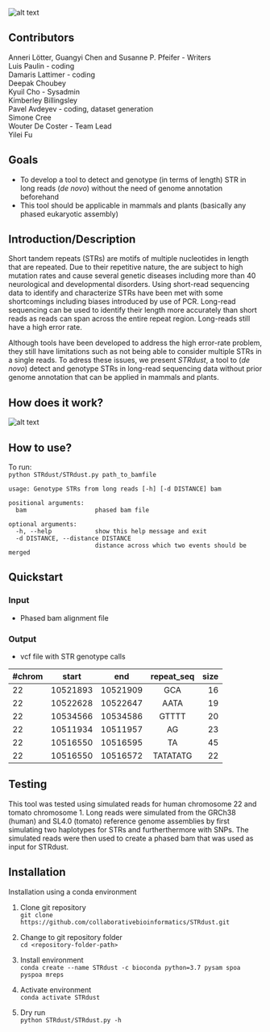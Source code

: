 ![alt text](https://raw.githubusercontent.com/collaborativebioinformatics/STRdust/main/STRdust-logo.jpg)  

## Contributors  
  Anneri Lötter, Guangyi Chen and Susanne P. Pfeifer - Writers  
  Luis Paulin - coding  
  Damaris Lattimer - coding  
  Deepak Choubey  
  Kyuil Cho - Sysadmin  
  Kimberley Billingsley  
  Pavel Avdeyev - coding, dataset generation  
  Simone Cree  
  Wouter De Coster - Team Lead  
  Yilei Fu  

## Goals
* To develop a tool to detect and genotype (in terms of length) STR in long reads (_de novo_) without the need of genome annotation beforehand
* This tool should be applicable in mammals and plants (basically any phased eukaryotic assembly)

## Introduction/Description
Short tandem repeats (STRs) are motifs of multiple nucleotides in length that are repeated. Due to their repetitive nature, the are subject to high mutation rates and cause several genetic diseases including more than 40 neurological and developmental disorders. Using short-read sequencing data to identify and characterize STRs have been met with some shortcomings including biases introduced by use of PCR. Long-read sequencing can be used to identify their length more accurately than short reads as reads can span across the entire repeat region. Long-reads still have a high error rate.

Although tools have been developed to address the high error-rate problem, they still have limitations such as not being able to consider multiple STRs in a single reads. To adress these issues, we present _STRdust_, a tool to (_de novo_) detect and genotype STRs in long-read sequencing data without prior genome annotation that can be applied in mammals and plants.

## How does it work?  
![alt text](https://raw.githubusercontent.com/collaborativebioinformatics/STRdust/code_avdeev/Strategy1.png)

## How to use?  
To run:  
`python STRdust/STRdust.py path_to_bamfile`  

```
usage: Genotype STRs from long reads [-h] [-d DISTANCE] bam

positional arguments:
  bam                   phased bam file

optional arguments:
  -h, --help            show this help message and exit
  -d DISTANCE, --distance DISTANCE
                        distance across which two events should be merged
 ```

## Quickstart

### Input  
  * Phased bam alignment file  

### Output  
  * vcf file with STR genotype calls  

| #chrom | start | end | repeat_seq | size |
| --------- | :-------: | :-----: | :------------: | -------: |
| 22 | 10521893 |	10521909 |	GCA |	16 |
| 22 |  10522628 |	10522647 |	AATA |	19 |
| 22 |	10534566 |	10534586 |	GTTTT |	20 |
| 22 |	10511934 |	10511957 |	AG |	23 |
| 22 |	10516550 |	10516595 |	TA |	45 |
| 22 |	10516550 |	10516572 |	TATATATG |	22 |


## Testing  
This tool was tested using simulated reads for human chromosome 22 and tomato chromosome 1. Long reads were simulated from the GRCh38 (human) and SL4.0 (tomato) reference genome assemblies by first simulating two haplotypes for STRs and furtherthermore with SNPs. The simulated reads were then used to create a phased bam that was used as input for STRdust.   

## Installation  
Installation using a conda environment

1. Clone git repository  
`git clone https://github.com/collaborativebioinformatics/STRdust.git`  

2. Change to git repository folder  
`cd <repository-folder-path>`

3. Install environment  
`conda create --name STRdust -c bioconda python=3.7 pysam spoa pyspoa mreps`  

4. Activate environment  
`conda activate STRdust`  

5. Dry run  
`python STRdust/STRdust.py -h`  


 
